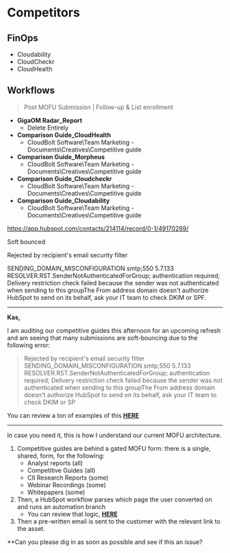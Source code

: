 # Competitors
## FinOps 
- Cloudability
- CloudCheckr
- CloudHealth

## Workflows
> Post MOFU Submission | Follow-up & List enrollment

- **GigaOM Radar_Report**
	- Delete Entirely 
- **Comparison Guide_CloudHealth**
	- CloudBolt Software\Team Marketing - Documents\Creatives\Competitive guide
- **Comparison Guide_Morpheus**
	- CloudBolt Software\Team Marketing - Documents\Creatives\Competitive guide
- **Comparison Guide_Cloudcheckr**
	- CloudBolt Software\Team Marketing - Documents\Creatives\Competitive guide
- **Comparison Guide_Cloudability**
	- CloudBolt Software\Team Marketing - Documents\Creatives\Competitive guide


https://app.hubspot.com/contacts/214114/record/0-1/49170269/

Soft bounced

Rejected by recipient's email security filter

SENDING_DOMAIN_MISCONFIGURATION smtp;550 5.7.133 RESOLVER.RST.SenderNotAuthenticatedForGroup; authentication required; Delivery restriction check failed because the sender was not authenticated when sending to this groupThe From address domain doesn't authorize HubSpot to send on its behalf, ask your IT team to check DKIM or SPF.

--- 

**Kas,** 

I am auditing our competitive guides this afternoon for an upcoming refresh and am seeing that many submissions are soft-bouncing due to the following error: 

> Rejected by recipient's email security filter
> SENDING_DOMAIN_MISCONFIGURATION smtp;550 5.7.133 RESOLVER.RST.SenderNotAuthenticatedForGroup; authentication required; Delivery restriction check failed because the sender was not authenticated when sending to this groupThe From address domain doesn't authorize HubSpot to send on its behalf, ask your IT team to check DKIM or SP

You can review a ton of examples of this **[HERE](https://app.hubspot.com/email/214114/details/169455607571/recipients/sent)**

--- 

In case you need it, this is how I understand our current MOFU architecture.  
1. Competitive guides are behind a gated MOFU form: there is a single, shared, form, for the following:  
	- Analyst reports (all)
	- Competitive Guides (all)
	- CII Research Reports (some)
	- Webinar Recordings (some)
	- Whitepapers (some)
2. Then, a HubSpot workflow parses which page the user converted on and runs an automation branch
	- You can review that logic, [**HERE**](https://app.hubspot.com/workflows/214114/platform/flow/590677313/metrics?showVersions=true&revisionStartTimestamp=1732053148709&revisionEndTimestamp=1744565645320&version=75&changedActions=&rangeType=CUSTOM&startDate=2024-11-19&endDate=2025-04-13)
3. Then a pre-written email is sent to the customer with the relevant link to the asset. 

**Can you please dig in as soon as possible and see if this an issue?

